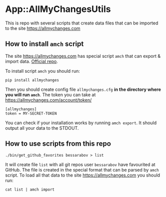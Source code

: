 # App::AllMyChangesUtils

This is repo with several scripts that create data files that can be imported
to the site https://allmychanges.com

## How to install `amch` script

The site https://allmychanges.com has special script `amch` that can export &
import data. [Official repo](https://github.com/svetlyak40wt/allmychanges).

To install script `amch` you should run:

    pip install allmychanges

Then you should create config file `allmychanges.cfg` **in the directory where
you will run `amch`**. The token you can take at https://allmychanges.com/account/token/

    [allmychanges]
    token = MY-SECRET-TOKEN

You can check if your installation works by running `amch export`. It should
output all your data to the STDOUT.

## How to use scripts from this repo

    ./bin/get_github_favorites bessarabov > list

It will create file `list` with all git repos user `bessarabov` have
favourited at GitHub. The file is created in the special format that
can be parsed by `amch` script. To load all that data to the site
https://allmychanges.com you should run:

    cat list | amch import
